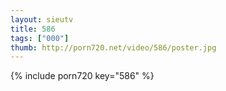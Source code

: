 ```yaml
--- 
layout: sieutv
title: 586
tags: ["000"]
thumb: http://porn720.net/video/586/poster.jpg
---
```

{% include porn720 key="586" %} 
